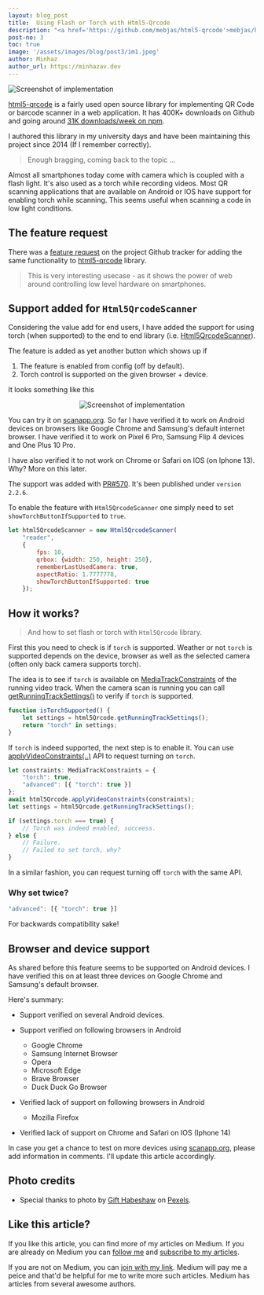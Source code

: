 ```yaml
---
layout: blog_post
title:  Using Flash or Torch with Html5-Qrcode
description: "<a href='https://github.com/mebjas/html5-qrcode'>mebjas/html5-qrcode</a> is a fairly used open source library for implementing QR Code or barcode scanner in a web application. There has been ask supporting torch or flash feature with the scanner. This feature is usually very well supported on native scanner apps that are available on Android or IOS. In this article I'll share how to add torch support with both end to end library (Html5QrcodeScanner) as well as the low level library  (Html5Qrcode)."
post-no: 3
toc: true
image: '/assets/images/blog/post3/im1.jpeg'
author: Minhaz
author_url: https://minhazav.dev
---
```


![Screenshot of implementation](/assets/images/blog/post3/pexels-gift-habeshaw-3348724.jpg)

[html5-qrcode](https://github.com/mebjas/html5-qrcode) is a fairly used open source library for implementing QR Code or barcode scanner in a web application. It has 400K+ downloads on Github and going around [31K downloads/week on npm](https://www.npmjs.com/package/html5-qrcode).

I authored this library in my university days and have been maintaining this project since 2014 (If I remember correctly).

> Enough bragging, coming back to the topic ...

Almost all smartphones today come with camera which is coupled with a flash light. It's also used as a torch while recording videos. Most QR scanning applications that are available on Android or IOS have support for enabling torch while scanning. This seems useful when scanning a code in low light conditions.

## The feature request
There was a [feature request](https://github.com/mebjas/html5-qrcode/issues/129) on the project Github tracker for adding the same functionality to [html5-qrcode](https://github.com/mebjas/html5-qrcode) library.

> This is very interesting usecase - as it shows the power of web around controlling low level hardware on smartphones.

## Support added for `Html5QrcodeScanner`
Considering the value add for end users, I have added the support for using torch (when supported) to the end to end library (i.e. [Html5QrcodeScanner](https://github.com/mebjas/html5-qrcode/blob/master/src/html5-qrcode-scanner.ts#L135)).

The feature is added as yet another button which shows up if
1.   The feature is enabled from config (off by default).
2.   Torch control is supported on the given browser + device.

It looks something like this

<div style="text-align: center">
    <img src="/assets/images/blog/post3/im1.jpeg" alt="Screenshot of implementation">
</div>

You can try it on [scanapp.org](https://scanapp.org). So far I have verified it to work on Android devices on browsers like Google Chrome and Samsung's default internet browser. I have verified it to work on Pixel 6 Pro, Samsung Flip 4 devices and One Plus 10 Pro.

I have also verified it to not work on Chrome or Safari on IOS (on Iphone 13). Why? More on this later.

The support was added with [PR#570](https://github.com/mebjas/html5-qrcode/pull/570). It's been published under `version 2.2.6`.

To enable the feature with `Html5QrcodeScanner` one simply need to set `showTorchButtonIfSupported` to `true`.

```js
let html5QrcodeScanner = new Html5QrcodeScanner(
    "reader",
    {
        fps: 10,
        qrbox: {width: 250, height: 250},
        rememberLastUsedCamera: true,
        aspectRatio: 1.7777778,
        showTorchButtonIfSupported: true
    });

```

## How it works?
> And how to set flash or torch with `Html5Qrcode` library.

First this you need to check is if `torch` is supported. Weather or not `torch`
is supported depends on the device, browser as well as the selected camera (often only back camera supports torch).

The idea is to see if `torch` is available on [MediaTrackConstraints](https://developer.mozilla.org/en-US/docs/Web/API/MediaTrackConstraints#instance_properties_of_image_tracks) of the running video track. When the camera scan is running you can call [getRunningTrackSettings()](https://github.com/mebjas/html5-qrcode/blob/master/src/html5-qrcode.ts#L798) to verify if `torch` is supported.

```js
function isTorchSupported() {
    let settings = html5Qrcode.getRunningTrackSettings();
    return "torch" in settings;
}
```

If `torch` is indeed supported, the next step is to enable it. You can use [applyVideoConstraints(..)](https://github.com/mebjas/html5-qrcode/blob/master/src/html5-qrcode.ts#L826) API to request turning on `torch`.

```js
let constraints: MediaTrackConstraints = {
    "torch": true,
    "advanced": [{ "torch": true }]
};
await html5Qrcode.applyVideoConstraints(constraints);
let settings = html5Qrcode.getRunningTrackSettings();

if (settings.torch === true) {
    // Torch was indeed enabled, succeess.
} else {
    // Failure.
    // Failed to set torch, why?
}
```

In a similar fashion, you can request turning off `torch` with the same API.

### Why set twice?
```js
"advanced": [{ "torch": true }]
```

For backwards compatibility sake!

## Browser and device support
As shared before this feature seems to be supported on Android devices. I have verified this on at least three devices on Google Chrome and Samsung's default browser.

Here's summary:
-   Support verified on several Android devices.

-   Support verified on following browsers in Android
    -    Google Chrome
    -    Samsung Internet Browser
    -    Opera
    -    Microsoft Edge
    -    Brave Browser
    -    Duck Duck Go Browser
-   Verified lack of support on following browsers in Android
    -    Mozilla Firefox
-   Verified lack of support on Chrome and Safari on IOS (Iphone 14)

In case you get a chance to test on more devices using [scanapp.org](https://scanapp.org), please add information in comments. I'll update this article accordingly.

## Photo credits
-   Special thanks to photo by [Gift Habeshaw](https://www.pexels.com/@lovetosmile/) on [Pexels](https://www.pexels.com).

## Like this article?
If you like this article, you can find more of my articles on Medium. If you are already on Medium you can [follow me](https://minhazav.medium.com/) and [subscribe to my articles](https://medium.com/membership/@minhazav).

If you are not on Medium, you can [join with my link](https://medium.com/membership/@minhazav). Medium will pay me a peice and that'd be helpful for me to write more such articles. Medium has articles from several awesome authors.